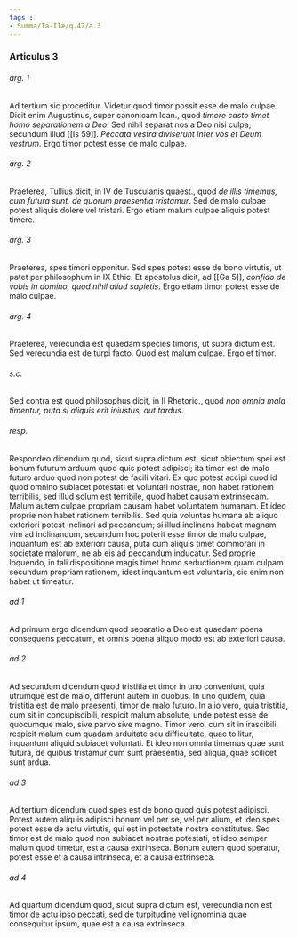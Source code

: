 ```yaml
---
tags : 
- Summa/Ia-IIæ/q.42/a.3
---
```


### Articulus 3

###### arg. 1
Ad tertium sic proceditur. Videtur quod timor possit esse de malo culpae. Dicit enim Augustinus, super canonicam Ioan., quod *timore casto timet homo separationem a Deo*. Sed nihil separat nos a Deo nisi culpa; secundum illud [[Is 59]]. *Peccata vestra diviserunt inter vos et Deum vestrum*. Ergo timor potest esse de malo culpae.

###### arg. 2
Praeterea, Tullius dicit, in IV de Tusculanis quaest., quod *de illis timemus, cum futura sunt, de quorum praesentia tristamur*. Sed de malo culpae potest aliquis dolere vel tristari. Ergo etiam malum culpae aliquis potest timere.

###### arg. 3
Praeterea, spes timori opponitur. Sed spes potest esse de bono virtutis, ut patet per philosophum in IX Ethic. Et apostolus dicit, ad [[Ga 5]], *confido de vobis in domino, quod nihil aliud sapietis*. Ergo etiam timor potest esse de malo culpae.

###### arg. 4
Praeterea, verecundia est quaedam species timoris, ut supra dictum est. Sed verecundia est de turpi facto. Quod est malum culpae. Ergo et timor.

###### s.c.
Sed contra est quod philosophus dicit, in II Rhetoric., quod *non omnia mala timentur, puta si aliquis erit iniustus, aut tardus*.

###### resp.
Respondeo dicendum quod, sicut supra dictum est, sicut obiectum spei est bonum futurum arduum quod quis potest adipisci; ita timor est de malo futuro arduo quod non potest de facili vitari. Ex quo potest accipi quod id quod omnino subiacet potestati et voluntati nostrae, non habet rationem terribilis, sed illud solum est terribile, quod habet causam extrinsecam. Malum autem culpae propriam causam habet voluntatem humanam. Et ideo proprie non habet rationem terribilis. Sed quia voluntas humana ab aliquo exteriori potest inclinari ad peccandum; si illud inclinans habeat magnam vim ad inclinandum, secundum hoc poterit esse timor de malo culpae, inquantum est ab exteriori causa, puta cum aliquis timet commorari in societate malorum, ne ab eis ad peccandum inducatur. Sed proprie loquendo, in tali dispositione magis timet homo seductionem quam culpam secundum propriam rationem, idest inquantum est voluntaria, sic enim non habet ut timeatur.

###### ad 1
Ad primum ergo dicendum quod separatio a Deo est quaedam poena consequens peccatum, et omnis poena aliquo modo est ab exteriori causa.

###### ad 2
Ad secundum dicendum quod tristitia et timor in uno conveniunt, quia utrumque est de malo, differunt autem in duobus. In uno quidem, quia tristitia est de malo praesenti, timor de malo futuro. In alio vero, quia tristitia, cum sit in concupiscibili, respicit malum absolute, unde potest esse de quocumque malo, sive parvo sive magno. Timor vero, cum sit in irascibili, respicit malum cum quadam arduitate seu difficultate, quae tollitur, inquantum aliquid subiacet voluntati. Et ideo non omnia timemus quae sunt futura, de quibus tristamur cum sunt praesentia, sed aliqua, quae scilicet sunt ardua.

###### ad 3
Ad tertium dicendum quod spes est de bono quod quis potest adipisci. Potest autem aliquis adipisci bonum vel per se, vel per alium, et ideo spes potest esse de actu virtutis, qui est in potestate nostra constitutus. Sed timor est de malo quod non subiacet nostrae potestati, et ideo semper malum quod timetur, est a causa extrinseca. Bonum autem quod speratur, potest esse et a causa intrinseca, et a causa extrinseca.

###### ad 4
Ad quartum dicendum quod, sicut supra dictum est, verecundia non est timor de actu ipso peccati, sed de turpitudine vel ignominia quae consequitur ipsum, quae est a causa extrinseca.

